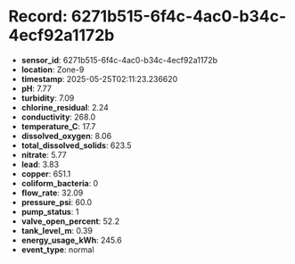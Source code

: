 # Record: 6271b515-6f4c-4ac0-b34c-4ecf92a1172b

- **sensor_id**: 6271b515-6f4c-4ac0-b34c-4ecf92a1172b
- **location**: Zone-9
- **timestamp**: 2025-05-25T02:11:23.236620
- **pH**: 7.77
- **turbidity**: 7.09
- **chlorine_residual**: 2.24
- **conductivity**: 268.0
- **temperature_C**: 17.7
- **dissolved_oxygen**: 8.06
- **total_dissolved_solids**: 623.5
- **nitrate**: 5.77
- **lead**: 3.83
- **copper**: 651.1
- **coliform_bacteria**: 0
- **flow_rate**: 32.09
- **pressure_psi**: 60.0
- **pump_status**: 1
- **valve_open_percent**: 52.2
- **tank_level_m**: 0.39
- **energy_usage_kWh**: 245.6
- **event_type**: normal